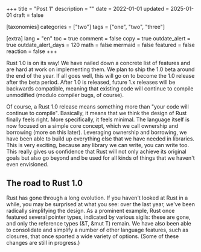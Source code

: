 +++
title = "Post 1"
description = ""
date = 2022-01-01
updated = 2025-01-01
draft = false

[taxonomies]
categories = ["two"]
tags = ["one", "two", "three"]

[extra]
lang = "en"
toc = true
comment = false
copy = true
outdate_alert = true
outdate_alert_days = 120
math = false
mermaid = false
featured = false
reaction = false
+++

Rust 1.0 is on its way! We have nailed down a concrete list of features and are hard at work on implementing them. We plan to ship the 1.0 beta around the end of the year. If all goes well, this will go on to become the 1.0 release after the beta period. After 1.0 is released, future 1.x releases will be backwards compatible, meaning that existing code will continue to compile unmodified (modulo compiler bugs, of course).

Of course, a Rust 1.0 release means something more than "your code will continue to compile". Basically, it means that we think the design of Rust finally feels right. More specifically, it feels minimal. The language itself is now focused on a simple core concept, which we call ownership and borrowing (more on this later). Leveraging ownership and borrowing, we have been able to build up everything else that we have needed in libraries. This is very exciting, because any library we can write, you can write too. This really gives us confidence that Rust will not only achieve its original goals but also go beyond and be used for all kinds of things that we haven't even envisioned.

## The road to Rust 1.0
Rust has gone through a long evolution. If you haven't looked at Rust in a while, you may be surprised at what you see: over the last year, we've been radically simplifying the design. As a prominent example, Rust once featured several pointer types, indicated by various sigils: these are gone, and only the reference types (&T, &mut T) remain. We have also been able to consolidate and simplify a number of other language features, such as closures, that once sported a wide variety of options. (Some of these changes are still in progress.)
